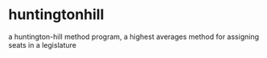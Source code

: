 # huntingtonhill
a huntington-hill method program, a highest averages method for assigning seats in a legislature

